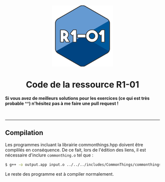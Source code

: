 <p align="center">
    <img src="R1-01.png" width="200"/>
    <h1 align="center">Code de la ressource R1-01</h1>
</p>

**Si vous avez de meilleurs solutions pour les exercices (ce qui est très probable ^^) n'hésitez pas à me faire une pull request !**

<br/>

---
## Compilation

Les programmes incluant la librairie commonthings.hpp doivent être complilés en conséquence. De ce fait, lors de l'édition des liens, il est nécessaire d'inclure `commonthing.o` tel que :

```bash
$ g++ -o output.app input.o ../../../includes/CommonThings/commonthings.o
```
Le reste des programme est à compiler normalement.